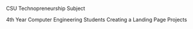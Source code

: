 CSU Technopreneurship Subject

4th Year Computer Engineering Students Creating a Landing Page Projects
